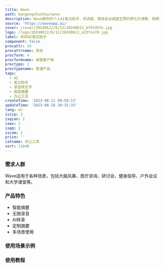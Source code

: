 ```yaml
---
title: Wave
path: bangongzhushou/wave
description: Wave是你的个人AI笔记助手，将讲座、商务会议或医生预约转化为清晰、简明的笔记，随时随地帮助你捕捉和理解重要信息。
source: 'https://waveapp.ai/'
cover: /cover/20240612/6/12/20240612_bf9fd5fe.jpg
logo: /logo/20240612/6/12/20240612_e23fce70.jpg
label: 你的AI笔记助手
component: false
procattr: 14
procattrname: 其他
procform: 4
procformname: 桌面客户端
proctype: 1
proctypename: 普通产品
tags:
  - AI
  - 笔记助手
  - 录音转文字
  - 智能摘要
  - 办公工具
createTime: '2023-08-11 09:50:13'
updateTime: '2023-08-18 20:15:33'
lang: en
isicp: 2
isqian: 2
iswx: 2
isqq: 2
iscom: 2
price: ''
catname: 办公工具
sort: 11040
---
```




### 需求人群
Wave适用于各种场景，包括大脑风暴、医疗咨询、研讨会、健身指导、户外会议和大学课堂等。

### 产品特色
- 智能摘要
- 无限录音
- AI转录
- 定制摘要
- 多场景使用

### 使用场景示例


### 使用教程


  
